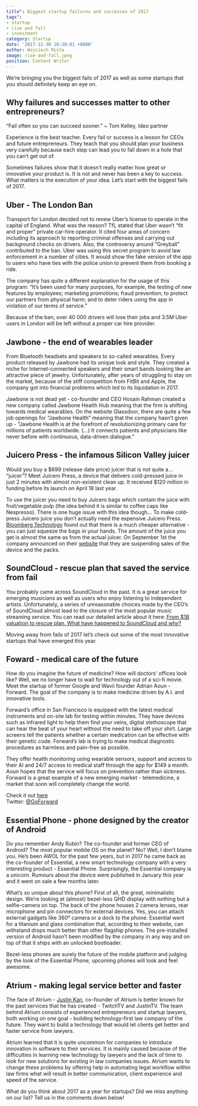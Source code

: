 ```yaml
---
title": Biggest startup failures and successes of 2017
tags":
- startup
- rise and fall
- investment
category: Startup
date: '2017-12-30 10:38:01 +0000'
author: Wojciech Miśta
image: rise-and-fall.jpeg
position: Content Writer
---
```




We’re bringing you the biggest fails of 2017 as well as some startups that you should definitely keep an eye on.

## Why failures and successes matter to other entrepreneurs?

“Fail often so you can succeed sooner.” ~ Tom Kelley, Ideo partner

Experience is the best teacher. Every fail or success is a lesson for CEOs and future entrepreneurs. They teach that you should plan your business very carefully because each step can lead you to fall down in a hole that you can’t get out of.

Sometimes failures show that it doesn’t really matter how great or innovative your product is. It is not and never has been a key to success. What matters is the execution of your idea. Let’s start with the biggest fails of 2017.

## Uber - The London Ban

Transport for London decided not to renew Uber’s license to operate in the capital of England. What was the reason? TfL stated that Uber wasn’t “fit and proper” private car-hire operator. It cited four areas of concern including its approach to reporting criminal offenses and carrying out background checks on drivers. Also, the controversy around “Greyball” contributed to the ban. Uber was using this secret program to avoid law enforcement in a number of cities. It would show the fake version of the app to users who have ties with the police union to prevent them from booking a ride.

The company has quite a different explanation for the usage of this program:
“It’s been used for many purposes, for example, the testing of new features by employees; marketing promotions; fraud prevention; to protect our partners from physical harm; and to deter riders using the app in violation of our terms of service.”

Because of the ban, over 40 000 drivers will lose their jobs and 3.5M Uber users in London will be left without a proper car hire provider.

## Jawbone - the end of wearables leader

From Bluetooth headsets and speakers to so-called wearables. Every product released by Jawbone had its unique look and style. They created a niche for Internet-connected speakers and their smart bands looking like an attractive piece of jewelry. Unfortunately, after years of struggling to stay on the market, because of the stiff competition from FitBit and Apple, the company got into financial problems which led to its liquidation in 2017.

Jawbone is not dead yet - co-founder and CEO Hosain Rahman created a new company called Jawbone Health Hub meaning that the firm is shifting towards medical wearables. On the website Glassdoor, there are quite a few job openings for “Jawbone Health” meaning that the company hasn’t given up - “Jawbone Health is at the forefront of revolutionizing primary care for millions of patients worldwide. (...) It connects patients and physicians like never before with continuous, data-driven dialogue.”

## Juicero Press - the infamous Silicon Valley juicer

Would you buy a $699 (release date price) juicer that is not quite a... “juicer”? Meet Juicero Press, a device that delivers cold-pressed juice in just 2 minutes with almost non-existent clean up. It received $120 million in funding before its launch on April 18 last year.

To use the juicer you need to buy Juicero bags which contain the juice with fruit/vegetable pulp (the idea behind it is similar to coffee caps like Nespresso). There is one huge issue with this idea though… To make cold-press Juicero juice you don’t actually need the expensive Juicero Press. [Bloomberg Technology](https://www.bloomberg.com/news/features/2017-04-19/silicon-valley-s-400-juicer-may-be-feeling-the-squeeze) found out that there is a much cheaper alternative - you can just squeeze the bags in your hands. The amount of the juice you get is almost the same as from the actual juicer.
On September 1st the company announced on their [website](https://www.juicero.com/company-news) that they are suspending sales of the device and the packs.


## SoundCloud - rescue plan that saved the service from fail
<p>
You probably came across SoundCloud in the past. It is a great service for emerging musicians as well as users who enjoy listening to independent artists. Unfortunately, a series of unreasonable choices made by the CEO’s of SoundCloud almost lead to the closure of the most popular music streaming service. You can read our detailed article about it here: <a class="inline-anchor" href="http://naturaily.com/blog/post/from-1b-valuation-to-rescue-plan-what-have-happened-to-soundcloud-and-why" alt="SMACC" target="_blank">From $1B valuation to rescue plan. What have happened to SoundCloud and why?</a>
</p>


Moving away from fails of 2017 let’s check out some of the most innovative startups that have emerged this year.

## Foward - medical care of the future

How do you imagine the future of medicine? How will doctors’ offices look like?  Well, we no longer have to wait for technology out of a sci-fi movie. Meet the startup of former Google and Wavii founder Adrian Aoun - Forward. The goal of the company is to make medicine driven by A.I. and innovative tools.

Forward’s office in San Francisco is equipped with the latest medical instruments and on-site lab for testing within minutes. They have devices such as infrared light to help them find your veins, digital stethoscope that can hear the beat of your heart without the need to take off your shirt. Large screens tell the patients whether a certain medication can be effective with their genetic code. Forward’s lab is trying to make medical diagnostic procedures as harmless and pain-free as possible.

They offer health monitoring using wearable sensors, support and access to their AI and 24/7 access to medical staff through the app for $149 a month. Aoun hopes that the service will focus on prevention rather than sickness. Forward is a great example of a new emerging market - telemedicine, a market that soon will completely change the world.

Check it out [here](http://goforward.com)
<br>
Twitter: [@GoForward](https://twitter.com/GoForward)

## Essential Phone - phone designed by the creator of Android

Do you remember Andy Rubin? The co-founder and former CEO of Android? The most popular mobile OS on the planet? No? Well, I don’t blame you. He’s been AWOL for the past few years, but in 2017 he came back as the co-founder of Essential, a new smart technology company with a very interesting product - Essential Phone. Surprisingly, the Essential company is a unicorn. Rumours about the device were published in January this year and it went on sale a few months later.

What’s so unique about this phone? First of all, the great, minimalistic design. We’re looking at (almost) bezel-less QHD display with nothing but a selfie-camera on top. The back of the phone houses 2 camera lenses, rear microphone and pin connectors for external devices. Yes, you can attach external gadgets like 360° camera or a dock to the phone. Essential went for a titanium and glass combination that, according to their website, can withstand drops much better than other flagship phones. The pre-installed version of Android hasn’t been modified by the company in any way and on top of that it ships with an unlocked bootloader.

Bezel-less phones are surely the future of the mobile platform and judging by the look of the Essential Phone, upcoming phones will look and feel awesome.

## Atrium - making legal service better and faster

The face of Atrium - [Justin Kan](http://naturaily.com/blog/post/10-entrepreneurs-you-need-to-follow-on-snapchat), co-founder of Atrium is better known for the past services that he has created - TwitchTV and JustinTV. The team behind Atrium consists of experienced entrepreneurs and startup lawyers, both working on one goal - building technology-first law company of the future. They want to build a technology that would let clients get better and faster service from lawyers.

Atrium learned that it is quite uncommon for companies to introduce innovation in software to their services. It is mainly caused because of the difficulties in learning new technology by lawyers and the lack of time to look for new solutions for existing in law companies issues. Atrium wants to change these problems by offering help in automating legal workflow within law firms what will result in better communication, client experience and speed of the service.

What do you think about 2017 as a year for startups? Did we miss anything on our list? Tell us in the comments down below!

